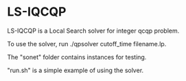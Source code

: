# LS-IQCQP
LS-IQCQP is a Local Search solver for integer qcqp problem. 






To use the solver,  run ./qpsolver cutoff_time filename.lp.

The "sonet" folder contains instances for testing.

"run.sh" is a simple example of using the solver.
